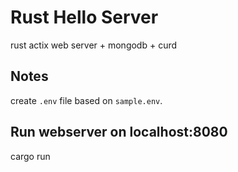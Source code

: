 # Rust Hello Server
rust actix web server + mongodb + curd

## Notes
create `.env` file based on `sample.env`.

## Run webserver on localhost:8080
cargo run